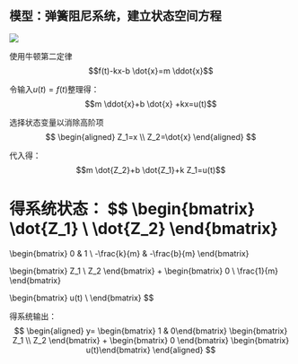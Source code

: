 ## 模型：弹簧阻尼系统，建立状态空间方程
![](../.pic/3.png)

使用牛顿第二定律
$$f(t)-kx-b \dot{x}=m \ddot{x}$$

令输入$u(t)=f(t)$整理得：
$$m \ddot{x}+b \dot{x} +kx=u(t)$$

选择状态变量以消除高阶项
$$
\begin{aligned}
Z_1=x \\
Z_2=\dot{x}
\end{aligned}
$$

代入得：
$$m \dot{Z_2}+b \dot{Z_1}+k Z_1=u(t)$$


得系统状态：
$$
\begin{bmatrix} 
\dot{Z_1} \\ 
\dot{Z_2} 
\end{bmatrix}
=
\begin{bmatrix} 
0 & 1 \\
-\frac{k}{m} & -\frac{b}{m}
\end{bmatrix}

\begin{bmatrix} 
Z_1 \\ 
Z_2 
\end{bmatrix}
+
\begin{bmatrix} 
0 
\\ 
\frac{1}{m}
\end{bmatrix}

\begin{bmatrix} 
u(t) \\
\end{bmatrix}
$$


得系统输出：
$$
\begin{aligned}
y=
\begin{bmatrix} 1 & 0\end{bmatrix}
\begin{bmatrix} Z_1 \\ Z_2 \end{bmatrix}
+
\begin{bmatrix} 0 \end{bmatrix}
\begin{bmatrix} u(t)\end{bmatrix}
\end{aligned}   
$$












